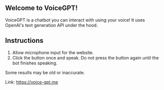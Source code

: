 ## Welcome to VoiceGPT!
VoiceGPT is a chatbot you can interact with using your voice! It uses OpenAI's text generation API under the hood.

## Instructions
1. Allow microphone input for the website. 
2. Click the button once and speak. Do not press the button again until the bot finishes speaking.

Some results may be old or inaccurate.

Link: https://voice-gpt.me